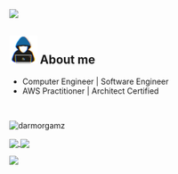 <img src="https://user-images.githubusercontent.com/73097560/115834477-dbab4500-a447-11eb-908a-139a6edaec5c.gif">

## <picture><img src = "https://github.com/0xAbdulKhalid/0xAbdulKhalid/raw/main/assets/mdImages/about_me.gif" width = 50px></picture> **About me**

- Computer Engineer | Software Engineer
- AWS Practitioner | Architect Certified

<br>
<p align="left"> <img src="https://komarev.com/ghpvc/?username=darmorgamz&label=Profile%20views&color=0e75b6&style=flat&base=142010" alt="darmorgamz" /> </p>

<a href="https://github.com/DarmorGamz">
  <img height=200 align="center" src="https://awesome-github-stats.azurewebsites.net/user-stats/DarmorGamz?cardType=level&theme=midnight-purple&preferLogin=false&Ring=9B2ADD&Title=9B2ADD" />
<!-- 	<img height=200 align="center" src="https://github-readme-stats.vercel.app/api?username=DarmorGamz&theme=tokyonight&preferLogin=false&Ring=9B2ADD&Title=9B2ADD" /> -->
</a>
<a href="https://github.com/DarmorGamz">
  <img height=200 align="center" src="https://github-readme-stats.vercel.app/api/top-langs/?username=darmorgamz&layout=donut&theme=midnight-purple&ring_color=9B2ADD&title_color=9B2ADD&card_width=320" />
</a>

<br>

<img src="https://user-images.githubusercontent.com/73097560/115834477-dbab4500-a447-11eb-908a-139a6edaec5c.gif"><br><br>

